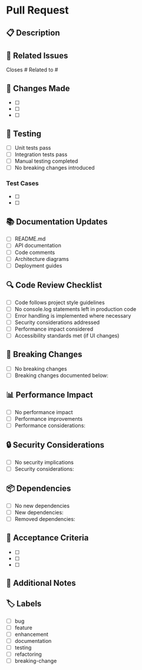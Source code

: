 # Pull Request

## 📋 Description
<!-- Provide a brief description of the changes made in this PR -->

## 🔗 Related Issues
<!-- Link to related issues using #issue_number -->
Closes # 
Related to #

## 🚀 Changes Made
<!-- List the main changes implemented in this PR -->
- [ ] 
- [ ] 
- [ ] 

## 🧪 Testing
<!-- Describe how you tested these changes -->
- [ ] Unit tests pass
- [ ] Integration tests pass
- [ ] Manual testing completed
- [ ] No breaking changes introduced

### Test Cases
<!-- List specific test cases that were added or modified -->
- [ ] 
- [ ] 

## 📚 Documentation Updates
<!-- List any documentation that needs to be updated -->
- [ ] README.md
- [ ] API documentation
- [ ] Code comments
- [ ] Architecture diagrams
- [ ] Deployment guides

## 🔍 Code Review Checklist
<!-- Self-review checklist before requesting review -->
- [ ] Code follows project style guidelines
- [ ] No console.log statements left in production code
- [ ] Error handling is implemented where necessary
- [ ] Security considerations addressed
- [ ] Performance impact considered
- [ ] Accessibility standards met (if UI changes)

## 🚨 Breaking Changes
<!-- List any breaking changes that might affect other parts of the system -->
- [ ] No breaking changes
- [ ] Breaking changes documented below:

## 📊 Performance Impact
<!-- Describe any performance implications of these changes -->
- [ ] No performance impact
- [ ] Performance improvements
- [ ] Performance considerations:

## 🔒 Security Considerations
<!-- Describe any security implications of these changes -->
- [ ] No security implications
- [ ] Security considerations:

## 📦 Dependencies
<!-- List any new dependencies added or removed -->
- [ ] No new dependencies
- [ ] New dependencies:
- [ ] Removed dependencies:

## 🎯 Acceptance Criteria
<!-- List the acceptance criteria for this PR -->
- [ ] 
- [ ] 
- [ ] 

## 📝 Additional Notes
<!-- Any additional information that reviewers should know -->

## 🏷️ Labels
<!-- Add appropriate labels for this PR -->
- [ ] bug
- [ ] feature
- [ ] enhancement
- [ ] documentation
- [ ] testing
- [ ] refactoring
- [ ] breaking-change
